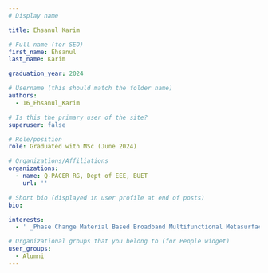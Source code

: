 ```yaml
---
# Display name

title: Ehsanul Karim

# Full name (for SEO)
first_name: Ehsanul
last_name: Karim

graduation_year: 2024

# Username (this should match the folder name)
authors:
  - 16_Ehsanul_Karim

# Is this the primary user of the site?
superuser: false

# Role/position
role: Graduated with MSc (June 2024)

# Organizations/Affiliations
organizations:
  - name: Q-PACER RG, Dept of EEE, BUET
    url: ''

# Short bio (displayed in user profile at end of posts)
bio: 

interests:
  - ' _Phase Change Material Based Broadband Multifunctional Metasurface for the Visible Range_ '

# Organizational groups that you belong to (for People widget)
user_groups:
  - Alumni
---
```

